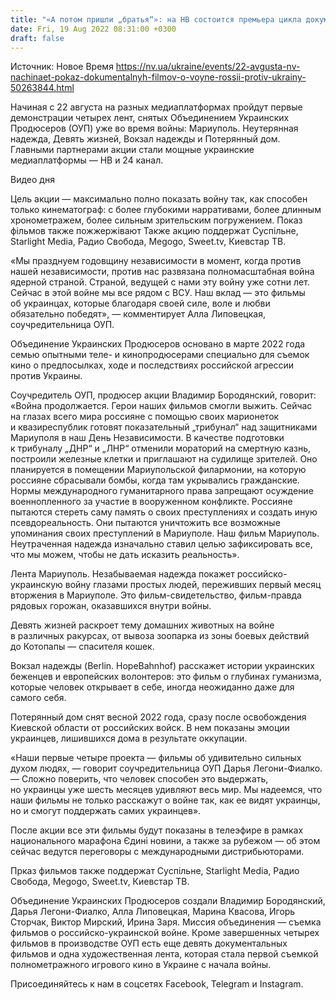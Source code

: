 ```yaml
---
title: "«А потом пришли „братья“»: на НВ состоится премьера цикла документальных фильмов о войне"
date: Fri, 19 Aug 2022 08:31:00 +0300
draft: false
---
```

Источник: Новое Время https://nv.ua/ukraine/events/22-avgusta-nv-nachinaet-pokaz-dokumentalnyh-filmov-o-voyne-rossii-protiv-ukrainy-50263844.html


 Начиная с 22 августа на разных медиаплатформах пройдут первые демонстрации четырех лент, снятых Объединением Украинских Продюсеров (ОУП) уже во время войны: Мариуполь. Неутерянная надежда, Девять жизней, Вокзал надежды и Потерянный дом. Главными партнерами акции стали мощные украинские медиаплатформы — НВ и 24 канал.

 Видео дня   

Цель акции — максимально полно показать войну так, как способен только кинематограф: с более глубокими нарративами, более длинным хронометражем, более сильным зрительским погружением. Показ фільмов также пожжержівают Также акцию поддержат Суспільне, Starlight Media, Радио Свобода, Megogo, Sweet.tv, Киевстар ТВ.

«Мы празднуем годовщину независимости в момент, когда против нашей независимости, против нас развязана полномасштабная война ядерной страной. Страной, ведущей с нами эту войну уже сотни лет. Сейчас в этой войне мы все рядом с ВСУ. Наш вклад — это фильмы об украинцах, которые благодаря своей силе, воле и любви обязательно победят», — комментирует Алла Липовецкая, соучредительница ОУП.

Объединение Украинских Продюсеров основано в марте 2022 года семью опытными теле- и кинопродюсерами специально для съемок кино о предпосылках, ходе и последствиях российской агрессии против Украины.

Соучредитель ОУП, продюсер акции Владимир Бородянский, говорит: «Война продолжается. Герои наших фильмов смогли выжить. Сейчас на глазах всего мира россияне с помощью своих марионеток и квазиреспублик готовят показательный „трибунал“ над защитниками Мариуполя в наш День Независимости. В качестве подготовки к трибуналу „ДНР“ и „ЛНР“ отменили мораторий на смертную казнь, построили железные клетки и приглашают на судилище зрителей. Оно планируется в помещении Мариупольской филармонии, на которую россияне сбрасывали бомбы, когда там укрывались гражданские. Нормы международного гуманитарного права запрещают осуждение военнопленного за участие в вооруженном конфликте. Россияне пытаются стереть саму память о своих преступлениях и создать иную псевдореальность. Они пытаются уничтожить все возможные упоминания своих преступлений в Мариуполе. Наш фильм Мариуполь. Неутраченная надежда изначально ставил целью зафиксировать все, что мы можем, чтобы не дать исказить реальность».

Лента Мариуполь. Незабываемая надежда покажет российско-украинскую войну глазами простых людей, переживших первый месяц вторжения в Мариуполе. Это фильм-свидетельство, фильм-правда рядовых горожан, оказавшихся внутри войны.

Девять жизней раскроет тему домашних животных на войне в различных ракурсах, от вывоза зоопарка из зоны боевых действий до Котопапы — спасителя кошек.

Вокзал надежды (Berlin. HopeBahnhof) расскажет истории украинских беженцев и европейских волонтеров: это фильм о глубинах гуманизма, которые человек открывает в себе, иногда неожиданно даже для самого себя.

Потерянный дом снят весной 2022 года, сразу после освобождения Киевской области от российских войск. В нем показаны эмоции украинцев, лишившихся дома в результате оккупации.

«Наши первые четыре проекта — фильмы об удивительно сильных духом людях, — говорит соучредительница ОУП Дарья Легони-Фиалко. — Сложно поверить, что человек способен это выдержать, но украинцы уже шесть месяцев удивляют весь мир. Мы надеемся, что наши фильмы не только расскажут о войне так, как ее видят украинцы, но и смогут поддержать самих украинцев».

 После акции все эти фильмы будут показаны в телеэфире в рамках национального марафона Єдині новини, а также за рубежом — об этом сейчас ведутся переговоры с международными дистрибьюторами.

Прказ фильмов также поддержат Суспільне, Starlight Media, Радио Свобода, Megogo, Sweet.tv, Киевстар ТВ.

Объединение Украинских Продюсеров создали Владимир Бородянский, Дарья Легони-Фиалко, Алла Липовецкая, Марина Квасова, Игорь Сторчак, Виктор Мирский, Ирина Заря. Миссия объединения — съемка фильмов о российско-украинской войне. Кроме завершенных четырех фильмов в производстве ОУП есть еще девять документальных фильмов и одна художественная лента, которая стала первой съемкой полнометражного игрового кино в Украине с начала войны.

Присоединяйтесь к нам в соцсетях Facebook, Telegram и Instagram.
